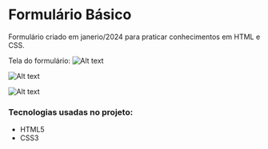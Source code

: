# Formulário Básico 

Formulário criado em janerio/2024 para praticar conhecimentos em HTML e CSS.

Tela do formulário:
![Alt text]("<img/firstimg.png>)

![Alt text]("<img/secondimg.png>)

![Alt text]("<img/thirdimg.png>)

### Tecnologias usadas no projeto:

- HTML5
- CSS3